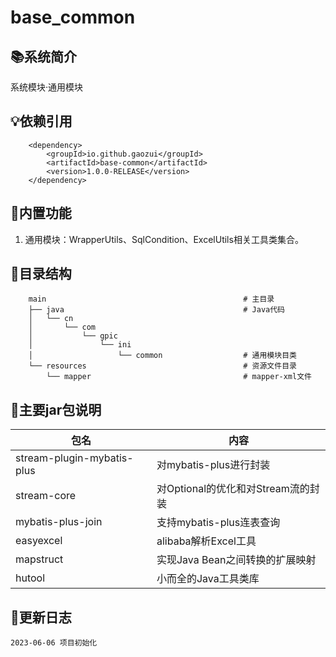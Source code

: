 # base_common

## 📚系统简介

系统模块·通用模块

## 💡依赖引用

        <dependency>
            <groupId>io.github.gaozui</groupId>
            <artifactId>base-common</artifactId>
            <version>1.0.0-RELEASE</version>
        </dependency>

## 📝内置功能

1.  通用模块：WrapperUtils、SqlCondition、ExcelUtils相关工具类集合。

## 🍊目录结构

        main                                            # 主目录
        ├── java                                        # Java代码
        │   └── cn
        │       └── com
        │           └── gpic
        │               └── ini
        │                   └── common                  # 通用模块目类
        └── resources                                   # 资源文件目录
            └── mapper                                  # mapper-xml文件

## 📐主要jar包说明
| 包名                | 内容                  |
|----------------------------|--------------------------|
| stream-plugin-mybatis-plus | 对mybatis-plus进行封装        |
| stream-core                | 对Optional的优化和对Stream流的封装 |
| mybatis-plus-join          | 支持mybatis-plus连表查询       |
| easyexcel                  | alibaba解析Excel工具         |
| mapstruct                  | 实现Java Bean之间转换的扩展映射     |
| hutool                     | 小而全的Java工具类库             |

## 🐾更新日志

    2023-06-06 项目初始化